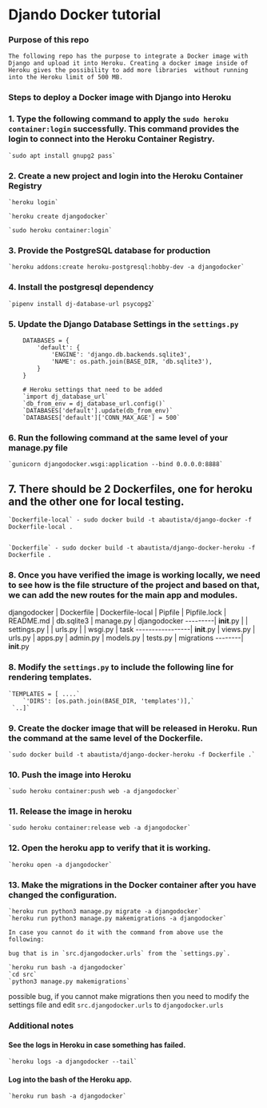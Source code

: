 # Djando Docker tutorial 

### Purpose of this repo

    The following repo has the purpose to integrate a Docker image with Django and upload it into Heroku. Creating a docker image inside of Heroku gives the possibility to add more libraries  without running into the Heroku limit of 500 MB.

### Steps to deploy a Docker image with Django into Heroku


### 1. Type the following command to apply the `sudo heroku container:login` successfully. This command provides the login to connect into the Heroku Container Registry.

    `sudo apt install gnupg2 pass`


### 2. Create a new project and login into the Heroku Container Registry

    `heroku login`

    `heroku create djangodocker`

    `sudo heroku container:login`

### 3. Provide the PostgreSQL database for production

    `heroku addons:create heroku-postgresql:hobby-dev -a djangodocker`

### 4. Install the postgresql dependency

    `pipenv install dj-database-url psycopg2`

### 5. Update the Django Database Settings in the `settings.py`

        DATABASES = {
            'default': {
                'ENGINE': 'django.db.backends.sqlite3',
                'NAME': os.path.join(BASE_DIR, 'db.sqlite3'),
            }
        }

        # Heroku settings that need to be added
        `import dj_database_url`
        `db_from_env = dj_database_url.config()`
        `DATABASES['default'].update(db_from_env)`
        `DATABASES['default']['CONN_MAX_AGE'] = 500`


### 6. Run the following command at the same level of your manage.py file

    `gunicorn djangodocker.wsgi:application --bind 0.0.0.0:8888`


## 7. There should be 2 Dockerfiles, one for heroku and the other one for local testing. 

    `Dockerfile-local` - sudo docker build -t abautista/django-docker -f Dockerfile-local .


    `Dockerfile` - sudo docker build -t abautista/django-docker-heroku -f Dockerfile .


### 8. Once you have verified the image is working locally, we need to see how is the file structure of the project and based on that, we can add the new routes for the main app and modules.  
                   
djangodocker 
    | Dockerfile
    | Dockerfile-local
    | Pipfile
    | Pipfile.lock
    | README.md
    | db.sqlite3
    | manage.py
    | djangodocker ---------| __init__.py
    |                       | settings.py
    |                       | urls.py
    |                       | wsgi.py
    | task -----------------| __init__.py
                            | views.py
                            | urls.py
                            | apps.py
                            | admin.py
                            | models.py
                            | tests.py
                            | migrations --------| __init__.py


### 8. Modify the `settings.py` to include the following line for rendering templates.

    `TEMPLATES = [ ....`
        `'DIRS': [os.path.join(BASE_DIR, 'templates')],`
     `..]`

### 9. Create the docker image that will be released in Heroku. Run the command at the same level of the Dockerfile.

    `sudo docker build -t abautista/django-docker-heroku -f Dockerfile .`

### 10. Push the image into Heroku

    `sudo heroku container:push web -a djangodocker`

### 11. Release the image in heroku

    `sudo heroku container:release web -a djangodocker`

### 12. Open the heroku app to verify that it is working.

    `heroku open -a djangodocker`

### 13. Make the migrations in the Docker container after you have changed the configuration.


    `heroku run python3 manage.py migrate -a djangodocker`
    `heroku run python3 manage.py makemigrations -a djangodocker`

    In case you cannot do it with the command from above use the following: 

    bug that is in `src.djangodocker.urls` from the `settings.py`.

    `heroku run bash -a djangodocker`
    `cd src`
    `python3 manage.py makemigrations`

possible bug, if you cannot make migrations then you need to modify the settings file and edit `src.djangodocker.urls` to `djangodocker.urls`

### Additional notes

#### See the logs in Heroku in case something has failed. 

    `heroku logs -a djangodocker --tail`

#### Log into the bash of the Heroku app. 

    `heroku run bash -a djangodocker`


